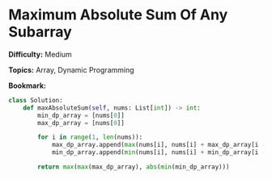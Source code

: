 # Maximum Absolute Sum Of Any Subarray

**Difficulty:** Medium

**Topics:** Array, Dynamic Programming

**Bookmark:**

```python
class Solution:
    def maxAbsoluteSum(self, nums: List[int]) -> int:
        min_dp_array = [nums[0]]
        max_dp_array = [nums[0]]

        for i in range(1, len(nums)):
            max_dp_array.append(max(nums[i], nums[i] + max_dp_array[i - 1]))
            min_dp_array.append(min(nums[i], nums[i] + min_dp_array[i - 1]))

        return max(max(max_dp_array), abs(min(min_dp_array)))
```
